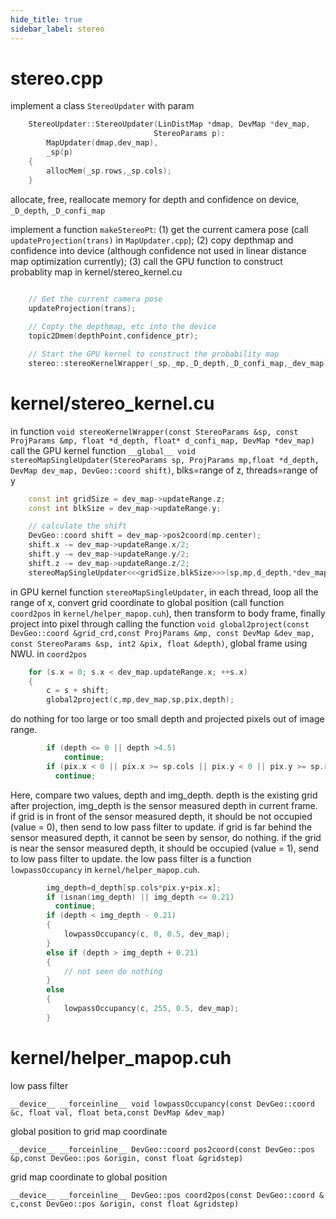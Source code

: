 ```yaml
---
hide_title: true
sidebar_label: stereo
---
```


# stereo.cpp

implement a class `StereoUpdater` with param 

``` cpp
    StereoUpdater::StereoUpdater(LinDistMap *dmap, DevMap *dev_map,
                                StereoParams p):
        MapUpdater(dmap,dev_map),
        _sp(p)
    {
        allocMem(_sp.rows,_sp.cols);
    }
```

allocate, free, reallocate memory for depth and confidence on device, `_D_depth`, `_D_confi_map`


implement a function `makeStereoPt`: (1) get the current camera pose (call `updateProjection(trans)` in `MapUpdater.cpp`); (2) copy depthmap and confidence into device (although confidence not used in linear distance map optimization currently); (3) call the GPU function to construct probablity map in kernel/stereo_kernel.cu
``` cpp
    
    // Get the current camera pose
    updateProjection(trans);

    // Copty the depthmap, etc into the device
    topic2Dmem(depthPoint,confidence_ptr);

    // Start the GPU kernel to construct the probability map
    stereo::stereoKernelWrapper(_sp,_mp,_D_depth,_D_confi_map,_dev_map);
```

# kernel/stereo_kernel.cu
in function `void stereoKernelWrapper(const StereoParams &sp, const ProjParams &mp, float *d_depth, float* d_confi_map, DevMap *dev_map)` call the GPU kernel function `__global__ void stereoMapSingleUpdater(StereoParams sp, ProjParams mp,float *d_depth, DevMap dev_map, DevGeo::coord shift)`, blks=range of z, threads=range of y

``` cpp
    const int gridSize = dev_map->updateRange.z;
    const int blkSize = dev_map->updateRange.y;

    // calculate the shift
    DevGeo::coord shift = dev_map->pos2coord(mp.center);
    shift.x -= dev_map->updateRange.x/2;
    shift.y -= dev_map->updateRange.y/2;
    shift.z -= dev_map->updateRange.z/2;
    stereoMapSingleUpdater<<<gridSize,blkSize>>>(sp,mp,d_depth,*dev_map,shift);
```

in GPU kernel function `stereoMapSingleUpdater`, in each thread, loop all the range of x, convert grid coordinate to global position (call function `coord2pos` in `kernel/helper_mapop.cuh`), then transform to body frame, finally project into pixel through calling the function `void global2project(const DevGeo::coord &grid_crd,const ProjParams &mp, const DevMap &dev_map, const StereoParams &sp, int2 &pix, float &depth)`, global frame using NWU. in  `coord2pos`

``` cpp
    for (s.x = 0; s.x < dev_map.updateRange.x; ++s.x)
    {
        c = s + shift;
        global2project(c,mp,dev_map,sp,pix,depth);
```

do nothing for too large or too small depth and projected pixels out of image range. 
``` cpp
        if (depth <= 0 || depth >4.5)
            continue;
        if (pix.x < 0 || pix.x >= sp.cols || pix.y < 0 || pix.y >= sp.rows || pix.y >= sp.crop)
          continue;
```

Here, compare two values, depth and img_depth. depth is the existing grid after projection, img_depth is the sensor measured depth in current frame. if grid is in front of the sensor measured depth, it should be not occupied (value = 0), then send to low pass filter to update. if grid is far behind the sensor measured depth, it cannot be seen by sensor, do nothing. if the grid is near the sensor measured depth, it should be occupied (value = 1), send to low pass filter to update. the low pass filter is a function `lowpassOccupancy` in `kernel/helper_mapop.cuh`.

``` cpp
        img_depth=d_depth[sp.cols*pix.y+pix.x];
        if (isnan(img_depth) || img_depth <= 0.21)
          continue;
        if (depth < img_depth - 0.21)
        {
            lowpassOccupancy(c, 0, 0.5, dev_map);
        }
        else if (depth > img_depth + 0.21)
        {
            // not seen do nothing
        }
        else
        {
            lowpassOccupancy(c, 255, 0.5, dev_map);
        }
```

# kernel/helper_mapop.cuh

low pass filter

`__device__ __forceinline__ void lowpassOccupancy(const DevGeo::coord &c, float val, float beta,const DevMap &dev_map)`

global position to grid map coordinate

`__device__ __forceinline__ DevGeo::coord pos2coord(const DevGeo::pos &p,const DevGeo::pos &origin, const float &gridstep)`

grid map coordinate to global position

`__device__ __forceinline__ DevGeo::pos coord2pos(const DevGeo::coord & c,const DevGeo::pos &origin, const float &gridstep)`

